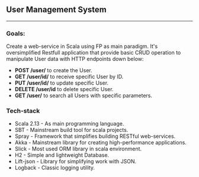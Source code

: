 ## User Management System

---

### Goals:

Create a web-service in Scala using FP as main paradigm.
It's oversimplified Restfull application that provide basic CRUD operation to manipulate User data with
HTTP endpoints down below:

- <b>POST /user/</b>        to create the User.
- <b>GET /user/id/</b>      to receive specific User by ID.
- <b>PUT /user/id/</b>      to update specific User.
- <b>DELETE /user/id</b>    to delete specific User.
- <b>GET /user/</b>         to search all Users with specific parameters.


### Tech-stack

- Scala 2.13    - As main programming language.
- SBT           - Mainstream build tool for scala projects.
- Spray         - Framework that simplifies building RESTful web-services.
- Akka          - Mainstream library for creating high-performance applications. 
- Slick         - Most used ORM library in scala environment.
- H2            - Simple and lightweight Database.
- Lift-json     - Library for simplifying work with JSON.
- Logback       - Classic logging utility.

